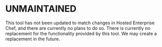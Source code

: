 # UNMAINTAINED #

This tool has not been updated to match changes in Hosted Enterprise
Chef, and there are currently no plans to do so. There is currently no
replacement for the functionality provided by this tool. We may
create a replacement in the future.
